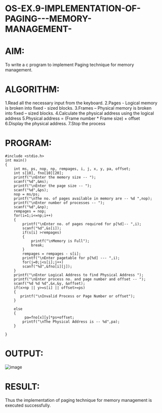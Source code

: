 # OS-EX.9-IMPLEMENTATION-OF-PAGING---MEMORY-MANAGEMENT-

# AIM:
To write a c program to implement Paging technique for memory management.

# ALGORITHM:
1.Read all the necessary input from the keyboard.
2.Pages - Logical memory is broken into fixed - sized blocks.
3.Frames – Physical memory is broken into fixed – sized blocks.
4.Calculate the physical address using the logical address
5.Physical address = (Frame number * Frame size) + offset
6.Display the physical address.
7.Stop the process

# PROGRAM:
```
#include <stdio.h>
int main()
{
    int ms, ps, nop, np, rempages, i, j, x, y, pa, offset;
    int s[10], fno[10][20];
    printf("\nEnter the memory size -- ");
    scanf("%d",&ms);
    printf("\nEnter the page size -- ");
    scanf("%d",&ps);
    nop = ms/ps;
    printf("\nThe no. of pages available in memory are -- %d ",nop);
    printf("\nEnter number of processes -- ");
    scanf("%d",&np);
    rempages = nop;
    for(i=1;i<=np;i++)
    {
        printf("\nEnter no. of pages required for p[%d]-- ",i);
        scanf("%d",&s[i]);
        if(s[i] >rempages)
        {
            printf("\nMemory is Full");
            break;
        }
        rempages = rempages - s[i];
        printf("\nEnter pagetable for p[%d] --- ",i);
        for(j=0;j<s[i];j++)
        scanf("%d",&fno[i][j]);
    }
    printf("\nEnter Logical Address to find Physical Address ");
    printf("\nEnter process no. and page number and offset -- ");
    scanf("%d %d %d",&x,&y, &offset);
    if(x>np || y>=s[i] || offset>=ps)
    {
       printf("\nInvalid Process or Page Number or offset"); 
    }
        
    else
    { 
         pa=fno[x][y]*ps+offset;
        printf("\nThe Physical Address is -- %d",pa);
    }
    
}
```
# OUTPUT:

![image](https://github.com/PreethiArunachalam/OS-EX.9-IMPLEMENTATION-OF-PAGING---MEMORY-MANAGEMENT-/assets/120115840/0619474f-8f60-4715-9fe6-fa67cbd928b3)

# RESULT:
Thus the implementation of paging technique for memory management is executed successfully.
